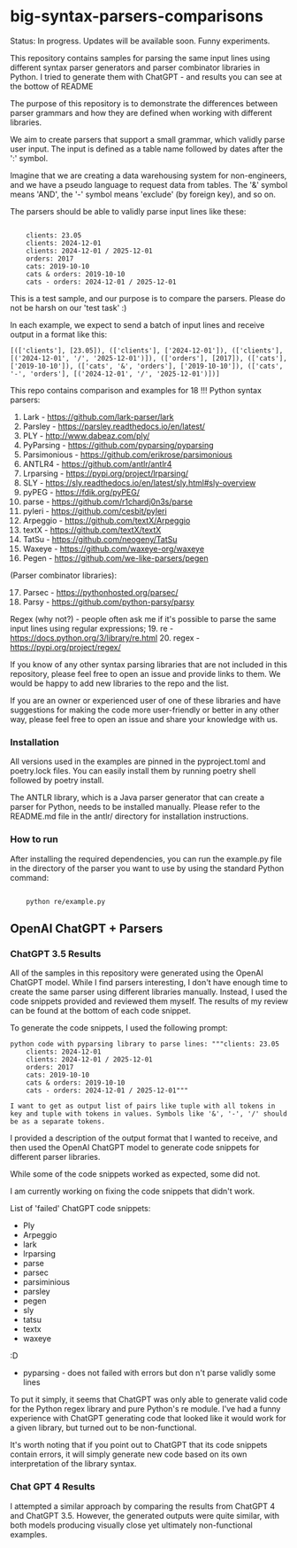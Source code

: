 # big-syntax-parsers-comparisons

Status: In progress. Updates will be available soon. Funny experiments.

This repository contains samples for parsing the same input lines using different syntax parser generators and parser combinator libraries in Python. I tried to generate them with ChatGPT - and results you can see at the bottow of README

The purpose of this repository is to demonstrate the differences between parser grammars and how they are defined when working with different libraries.

We aim to create parsers that support a small grammar, which validly parse user input. The input is defined as a table name followed by dates after the ':' symbol.

Imagine that we are creating a data warehousing system for non-engineers, and we have a pseudo language to request data from tables. The '&' symbol means 'AND', the '-' symbol means 'exclude' (by foreign key), and so on.

The parsers should be able to validly parse input lines like these:

```console

    clients: 23.05
    clients: 2024-12-01
    clients: 2024-12-01 / 2025-12-01
    orders: 2017
    cats: 2019-10-10
    cats & orders: 2019-10-10
    cats - orders: 2024-12-01 / 2025-12-01

```
This is a test sample, and our purpose is to compare the parsers. Please do not be harsh on our 'test task' :)

In each example, we expect to send a batch of input lines and receive output in a format like this:

```console 
[(['clients'], [23.05]), (['clients'], ['2024-12-01']), (['clients'], [('2024-12-01', '/', '2025-12-01')]), (['orders'], [2017]), (['cats'], ['2019-10-10']), (['cats', '&', 'orders'], ['2019-10-10']), (['cats', '-', 'orders'], [('2024-12-01', '/', '2025-12-01')])]
```

This repo contains comparison and examples for 18 !!! Python syntax parsers:

1. Lark - https://github.com/lark-parser/lark
2. Parsley - https://parsley.readthedocs.io/en/latest/
3. PLY - http://www.dabeaz.com/ply/
4. PyParsing - https://github.com/pyparsing/pyparsing
5. Parsimonious - https://github.com/erikrose/parsimonious
6. ANTLR4 - https://github.com/antlr/antlr4
7. Lrparsing - https://pypi.org/project/lrparsing/
8. SLY - https://sly.readthedocs.io/en/latest/sly.html#sly-overview
9. pyPEG - https://fdik.org/pyPEG/
10. parse - https://github.com/r1chardj0n3s/parse
11. pyleri - https://github.com/cesbit/pyleri
12. Arpeggio - https://github.com/textX/Arpeggio
13. textX - https://github.com/textX/textX
14. TatSu - https://github.com/neogeny/TatSu
15. Waxeye - https://github.com/waxeye-org/waxeye
16. Pegen - https://github.com/we-like-parsers/pegen

(Parser combinator libraries):

17. Parsec - https://pythonhosted.org/parsec/
18. Parsy - https://github.com/python-parsy/parsy


Regex (why not?) - people often ask me if it's possible to parse the same input lines using regular expressions;
19. re - https://docs.python.org/3/library/re.html
20. regex - https://pypi.org/project/regex/

If you know of any other syntax parsing libraries that are not included in this repository, please feel free to open an issue and provide links to them. We would be happy to add new libraries to the repo and the list.

If you are an owner or experienced user of one of these libraries and have suggestions for making the code more user-friendly or better in any other way, please feel free to open an issue and share your knowledge with us.


### Installation

All versions used in the examples are pinned in the pyproject.toml and poetry.lock files. You can easily install them by running poetry shell followed by poetry install.

The ANTLR library, which is a Java parser generator that can create a parser for Python, needs to be installed manually. Please refer to the README.md file in the antlr/ directory for installation instructions.


### How to run

After installing the required dependencies, you can run the example.py file in the directory of the parser you want to use by using the standard Python command:

```console

    python re/example.py

```

## OpenAI ChatGPT + Parsers

### ChatGPT 3.5 Results

All of the samples in this repository were generated using the OpenAI ChatGPT model. While I find parsers interesting, I don't have enough time to create the same parser using different libraries manually. Instead, I used the code snippets provided and reviewed them myself. The results of my review can be found at the bottom of each code snippet.

To generate the code snippets, I used the following prompt:
```console
python code with pyparsing library to parse lines: """clients: 23.05
    clients: 2024-12-01
    clients: 2024-12-01 / 2025-12-01
    orders: 2017
    cats: 2019-10-10
    cats & orders: 2019-10-10
    cats - orders: 2024-12-01 / 2025-12-01"""

I want to get as output list of pairs like tuple with all tokens in key and tuple with tokens in values. Symbols like '&', '-', '/' should be as a separate tokens.
```

I provided a description of the output format that I wanted to receive, and then used the OpenAI ChatGPT model to generate code snippets for different parser libraries. 

While some of the code snippets worked as expected, some did not. 

I am currently working on fixing the code snippets that didn't work.

List of 'failed' ChatGPT code snippets:

- Ply
- Arpeggio
- lark
- lrparsing
- parse
- parsec
- parsiminious
- parsley
- pegen
- sly
- tatsu
- textx
- waxeye

:D 

- pyparsing - does not failed with errors but don n't parse validly some lines

To put it simply, it seems that ChatGPT was only able to generate valid code for the Python regex library and pure Python's re module. I've had a funny experience with ChatGPT generating code that looked like it would work for a given library, but turned out to be non-functional.

 It's worth noting that if you point out to ChatGPT that its code snippets contain errors, it will simply generate new code based on its own interpretation of the library syntax.


### Chat GPT 4 Results

I attempted a similar approach by comparing the results from ChatGPT 4 and ChatGPT 3.5. However, the generated outputs were quite similar, with both models producing visually close yet ultimately non-functional examples.
